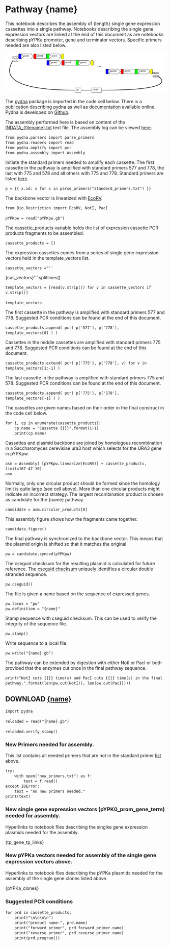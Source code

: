 # Pathway {name}

This notebook describes the assembly of {length} single gene expression cassettes into a single pathway. 
Notebooks describing the single gene expression vectors are linked at the end of this document as are notebooks 
describing pYPKa promoter, gene and terminator vectors. Specific primers needed are also listed below.

![pathway with N genes](pw.png "pathway with N genes")

The [pydna](https://pypi.python.org/pypi/pydna/) package is imported in the code cell below. 
There is a [publication](http://www.biomedcentral.com/1471-2105/16/142) describing pydna as well as
[documentation](http://pydna.readthedocs.org/en/latest/) available online. 
Pydna is developed on [Github](https://github.com/BjornFJohansson/pydna).

The assembly performed here is based on content of the [INDATA_{filename}.txt](INDATA_{filename}.txt) text file.
The assembly log can be viewed [here](log.txt).

    from pydna.parsers import parse_primers
    from pydna.readers import read
    from pydna.amplify import pcr
    from pydna.assembly import Assembly

Initiate the standard primers needed to amplify each cassette.
The first cassette in the pathway is amplified with standard
primers 577 and 778, the last with
775 and 578 and all others with 775 and 778.
Standard primers are listed [here](standard_primers.txt).

    p = {{ x.id: x for x in parse_primers("standard_primers.txt") }}

The backbone vector is linearized with [EcoRV](http://rebase.neb.com/rebase/enz/EcoRV.html).

    from Bio.Restriction import EcoRV, NotI, PacI

    pYPKpw = read("pYPKpw.gb")

The cassette_products variable holds the list of expression cassette PCR products fragments to
be assembled.

    cassette_products = []

The expression cassettes comes from a series of single gene expression vectors 
held in the template_vectors list.

    cassette_vectors ='''
{cas_vectors}'''.splitlines()

    template_vectors = [read(v.strip()) for v in cassette_vectors if v.strip()]

    template_vectors

The first cassette in the pathway is amplified with standard primers 577 and 778. Suggested PCR conditions can be found at the end of this document.

    cassette_products.append( pcr( p['577'], p['778'],  template_vectors[0] ) )

Cassettes in the middle cassettes are amplified with standard primers 775 and 778. Suggested PCR conditions can be found at the end of this document.

    cassette_products.extend( pcr( p['775'], p['778'], v) for v in template_vectors[1:-1] ) 

The last cassette in the pathway is amplified with standard primers 775 and 578. Suggested PCR conditions can be found at the end of this document.

    cassette_products.append( pcr( p['775'], p['578'], template_vectors[-1] ) )

The cassettes are given names based on their order in the final construct in the code cell below.

    for i, cp in enumerate(cassette_products):
        cp.name = "Cassette {{}}".format(i+1)
        print(cp.name)

Cassettes and plasmid backbone are joined by homologous recombination in a Saccharomyces cerevisiae ura3 host
which selects for the URA3 gene in pYPKpw.

    asm = Assembly( [pYPKpw.linearize(EcoRV)] + cassette_products, limit=167-47-10)
    asm

Normally, only one circular product should be formed since the 
homology limit is quite large (see cell above). More than one 
circular products might indicate an incorrect strategy. 
The largest recombination product is chosen as candidate for 
the {name} pathway.

    candidate = asm.circular_products[0]

This assembly figure shows how the fragments came together.
            
    candidate.figure()

The final pathway is synchronized to the backbone vector. This means that
the plasmid origin is shifted so that it matches the original.

    pw = candidate.synced(pYPKpw)

The cseguid checksum for the resulting plasmid is calculated for future reference.
The [cseguid checksum](http://pydna.readthedocs.org/en/latest/pydna.html#pydna.utils.cseguid) 
uniquely identifies a circular double stranded sequence.

    pw.cseguid()

The file is given a name based on the sequence of expressed genes.

    pw.locus = "pw"
    pw.definition = "{name}"

Stamp sequence with cseguid checksum. This can be used to verify the 
integrity of the sequence file.

    pw.stamp()

Write sequence to a local file.

    pw.write("{name}.gb")

The pathway can be extended by digestion with either NotI or PacI or both provided that the enzymes cut once in the final pathway sequence.

    print("NotI cuts {{}} time(s) and PacI cuts {{}} time(s) in the final pathway.".format(len(pw.cut(NotI)), len(pw.cut(PacI))))

## DOWNLOAD [{name}]({name}.gb)

    import pydna

    reloaded = read("{name}.gb")

    reloaded.verify_stamp()

### New Primers needed for assembly.

This list contains all needed primers that are not in the standard primer [list](standard_primers.txt) above.

    try:
        with open("new_primers.txt") as f: 
            text = f.read()
    except IOError:
        text = "no new primers needed."
    print(text)

### New single gene expression vectors (pYPK0_prom_gene_term) needed for assembly.

Hyperlinks to notebook files describing the singlke gene expression plasmids needed for the assembly.

{tp_gene_tp_links}

### New pYPKa vectors needed for assembly of the single gene expression vectors above.

Hyperlinks to notebook files describing the pYPKa plasmids needed for the assembly of the single gene clones listed above.

{pYPKa_clones}

### Suggested PCR conditions

    for prd in cassette_products:
        print("\n\n\n\n")
        print("product name:", prd.name)
        print("forward primer", prd.forward_primer.name)
        print("reverse primer", prd.reverse_primer.name)
        print(prd.program())


